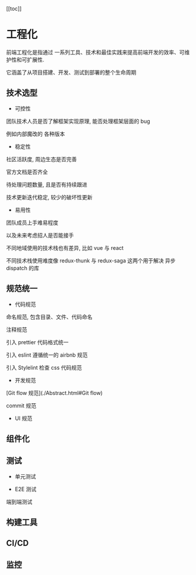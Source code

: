 [[toc]]

# 工程化

前端工程化是指通过 一系列工具、技术和最佳实践来提高前端开发的效率、可维护性和可扩展性.

它涵盖了从项目搭建、开发、测试到部署的整个生命周期

## 技术选型

- 可控性

团队技术人员是否了解框架实现原理, 能否处理框架层面的 bug

例如内部魔改的 各种版本

- 稳定性

社区活跃度, 周边生态是否完善

官方文档是否齐全

待处理问题数量, 且是否有持续跟进

技术更新迭代稳定, 较少的破坏性更新

- 易用性

团队成员上手难易程度

以及未来考虑招人是否能接手

不同地域使用的技术栈也有差异, 比如 vue 与 react

不同技术栈使用难度像 redux-thunk 与 redux-saga 这两个用于解决 异步 dispatch 的库

## 规范统一

- 代码规范

命名规范, 包含目录、文件、代码命名

注释规范

引入 prettier 代码格式统一

引入 eslint 遵循统一的 airbnb 规范

引入 Stylelint 检查 css 代码规范

- 开发规范

[Git flow 规范](./Abstract.html#Git flow)

commit 规范

- UI 规范

## 组件化

## 测试

- 单元测试

- E2E 测试

端到端测试

## 构建工具

## CI/CD

## 监控
